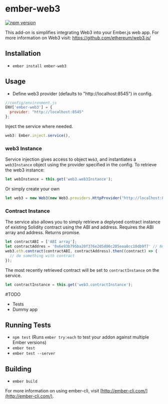 # ember-web3
[![npm version](https://badge.fury.io/js/ember-web3.svg)](https://badge.fury.io/js/ember-web3)

This add-on is simplifies integrating Web3 into your Ember.js web app.
For more information on Web3 visit: https://github.com/ethereum/web3.js/

## Installation

* `ember install ember-web3`

## Usage
* Define web3 provider (defaults to "http://localhost:8545") in config.
```javascript
//config/environment.js
ENV['ember-web3'] = {
  provider: "http://localhost:8545"
};
```
Inject the service where needed.
```javascript
web3: Ember.inject.service(),
```
### web3 Instance
Service injection gives access to object `Web3`, and instantiates a `web3Instance` object using the provider specified in the config.
To retrieve the web3 instance:
```javascript
let webInstance = this.get('web3.web3Instance');
```
Or simply create your own
```javascript
let web3 = new Web3(new Web3.providers.HttpProvider("http://localhost:8545"));
```

### Contract Instance
The service also allows you to simply retrieve a deplyoed contract instance of existing Solidity contract using the ABI and address. Requires the ABI array and address. Returns promise.
```javascript
let contractABI = ['ABI array'];
let contractAddres = '0x6e93b795ba20f376e205d00c205eaa8cc10db9f7' // Not real a contract address
web3.eth.contract(contractABI, contractAddress).then((contract) => {
  // do something with contract
});
```
The most recently retrieved contract will be set to `contractInstance` on the service.
```javascript
let contractInstance = this.get('web3.contractInstance');
```

#TODO
* Tests
* Dummy app

## Running Tests

* `npm test` (Runs `ember try:each` to test your addon against multiple Ember versions)
* `ember test`
* `ember test --server`

## Building

* `ember build`

For more information on using ember-cli, visit [http://ember-cli.com/](http://ember-cli.com/).
